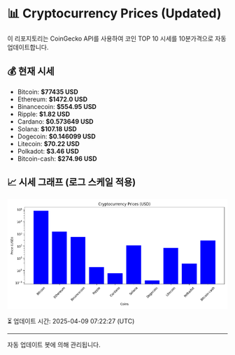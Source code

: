 
# 📊 Cryptocurrency Prices (Updated)

이 리포지토리는 CoinGecko API를 사용하여 코인 TOP 10 시세를 10분가격으로 자동 업데이트합니다.

## 💰 현재 시세
- Bitcoin: **$77435 USD**
- Ethereum: **$1472.0 USD**
- Binancecoin: **$554.95 USD**
- Ripple: **$1.82 USD**
- Cardano: **$0.573649 USD**
- Solana: **$107.18 USD**
- Dogecoin: **$0.146099 USD**
- Litecoin: **$70.22 USD**
- Polkadot: **$3.46 USD**
- Bitcoin-cash: **$274.96 USD**

## 📈 시세 그래프 (로그 스케일 적용)
![Crypto Prices](crypto_prices.png)

⏳ 업데이트 시간: 2025-04-09 07:22:27 (UTC)

---
자동 업데이트 봇에 의해 관리됩니다.
